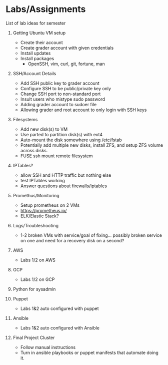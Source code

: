 # Labs/Assignments

List of lab ideas for semester

1. Getting Ubuntu VM setup
    * Create their account
    * Create grader account with given credentials
    * Install updates
    * Install packages
        * OpenSSH, vim, curl, git, fortune, man
    
2. SSH/Account Details
    * Add SSH public key to grader account
    * Configure SSH to be public/private key only
    * Change SSH port to non-standard port
    * Insult users who mistype sudo password
    * Adding grader account to sudoer file
    * Allowing grader and root account to only login with SSH keys

3. Filesystems
    * Add new disk(s) to VM
    * Use parted to partition disk(s) with ext4
    * Auto-mount the disk somewhere using /etc/fstab
    * Potentially add multiple new disks, install ZFS, and setup ZFS volume across disks. 
    * FUSE ssh mount remote filesystem

4. IPTables?
    * allow SSH and HTTP traffic but nothing else
    * test IPTables working
    * Answer questions about firewalls/iptables

5. Promethus/Monitoring
    * Setup prometheus on 2 VMs 
    * https://prometheus.io/
    * ELK/Elastic Stack?

6. Logs/Troubleshooting
    * 1-2 broken VMs with service/goal of fixing... possibly broken service on one and need for a recovery disk on a second? 

7. AWS
    * Labs 1/2 on AWS

8. GCP
    * Labs 1/2 on GCP

9. Python for sysadmin

10. Puppet
    * Labs 1&2 auto configured with puppet

11. Ansible
    * Labs 1&2 auto configured with Ansible

12. Final Project Cluster
    * Follow manual instructions
    * Turn in ansible playbooks or puppet manifests that automate doing it.
